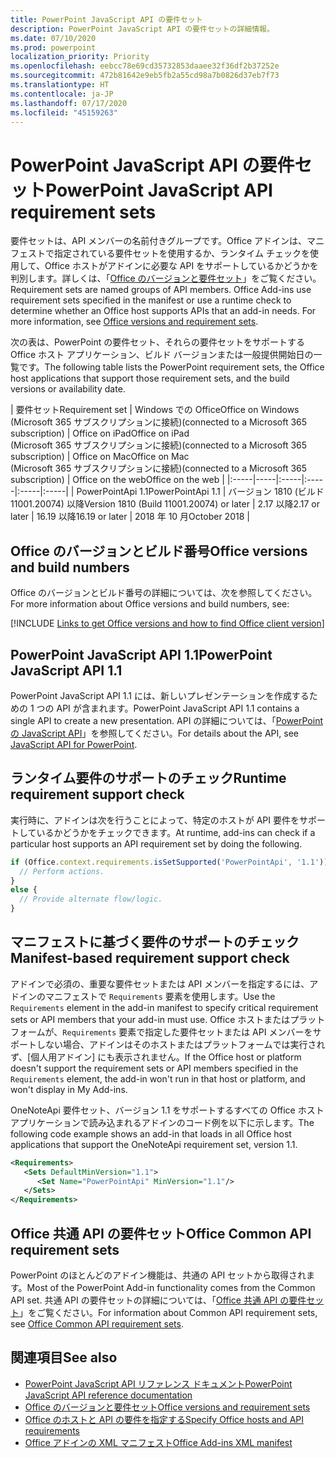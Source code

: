 ```yaml
---
title: PowerPoint JavaScript API の要件セット
description: PowerPoint JavaScript API の要件セットの詳細情報。
ms.date: 07/10/2020
ms.prod: powerpoint
localization_priority: Priority
ms.openlocfilehash: eebcc78e69cd35732853daaee32f36df2b37252e
ms.sourcegitcommit: 472b81642e9eb5fb2a55cd98a7b0826d37eb7f73
ms.translationtype: HT
ms.contentlocale: ja-JP
ms.lasthandoff: 07/17/2020
ms.locfileid: "45159263"
---
```

# <a name="powerpoint-javascript-api-requirement-sets"></a><span data-ttu-id="3f12d-103">PowerPoint JavaScript API の要件セット</span><span class="sxs-lookup"><span data-stu-id="3f12d-103">PowerPoint JavaScript API requirement sets</span></span>

<span data-ttu-id="3f12d-p101">要件セットは、API メンバーの名前付きグループです。Office アドインは、マニフェストで指定されている要件セットを使用するか、ランタイム チェックを使用して、Office ホストがアドインに必要な API をサポートしているかどうかを判別します。詳しくは、「[Office のバージョンと要件セット](../../develop/office-versions-and-requirement-sets.md)」をご覧ください。</span><span class="sxs-lookup"><span data-stu-id="3f12d-p101">Requirement sets are named groups of API members. Office Add-ins use requirement sets specified in the manifest or use a runtime check to determine whether an Office host supports APIs that an add-in needs. For more information, see [Office versions and requirement sets](../../develop/office-versions-and-requirement-sets.md).</span></span>

<span data-ttu-id="3f12d-107">次の表は、PowerPoint の要件セット、それらの要件セットをサポートする Office ホスト アプリケーション、ビルド バージョンまたは一般提供開始日の一覧です。</span><span class="sxs-lookup"><span data-stu-id="3f12d-107">The following table lists the PowerPoint requirement sets, the Office host applications that support those requirement sets, and the build versions or availability date.</span></span>

|  <span data-ttu-id="3f12d-108">要件セット</span><span class="sxs-lookup"><span data-stu-id="3f12d-108">Requirement set</span></span>  |  <span data-ttu-id="3f12d-109">Windows での Office</span><span class="sxs-lookup"><span data-stu-id="3f12d-109">Office on Windows</span></span><br><span data-ttu-id="3f12d-110">(Microsoft 365 サブスクリプションに接続)</span><span class="sxs-lookup"><span data-stu-id="3f12d-110">(connected to a Microsoft 365 subscription)</span></span>  |  <span data-ttu-id="3f12d-111">Office on iPad</span><span class="sxs-lookup"><span data-stu-id="3f12d-111">Office on iPad</span></span><br><span data-ttu-id="3f12d-112">(Microsoft 365 サブスクリプションに接続)</span><span class="sxs-lookup"><span data-stu-id="3f12d-112">(connected to a Microsoft 365 subscription)</span></span>  |  <span data-ttu-id="3f12d-113">Office on Mac</span><span class="sxs-lookup"><span data-stu-id="3f12d-113">Office on Mac</span></span><br><span data-ttu-id="3f12d-114">(Microsoft 365 サブスクリプションに接続)</span><span class="sxs-lookup"><span data-stu-id="3f12d-114">(connected to a Microsoft 365 subscription)</span></span>  | <span data-ttu-id="3f12d-115">Office on the web</span><span class="sxs-lookup"><span data-stu-id="3f12d-115">Office on the web</span></span> |
|:-----|-----|:-----|:-----|:-----|:-----|
| <span data-ttu-id="3f12d-116">PowerPointApi 1.1</span><span class="sxs-lookup"><span data-stu-id="3f12d-116">PowerPointApi 1.1</span></span> | <span data-ttu-id="3f12d-117">バージョン 1810 (ビルド 11001.20074) 以降</span><span class="sxs-lookup"><span data-stu-id="3f12d-117">Version 1810 (Build 11001.20074) or later</span></span> | <span data-ttu-id="3f12d-118">2.17 以降</span><span class="sxs-lookup"><span data-stu-id="3f12d-118">2.17 or later</span></span> | <span data-ttu-id="3f12d-119">16.19 以降</span><span class="sxs-lookup"><span data-stu-id="3f12d-119">16.19 or later</span></span> | <span data-ttu-id="3f12d-120">2018 年 10 月</span><span class="sxs-lookup"><span data-stu-id="3f12d-120">October 2018</span></span> |

## <a name="office-versions-and-build-numbers"></a><span data-ttu-id="3f12d-121">Office のバージョンとビルド番号</span><span class="sxs-lookup"><span data-stu-id="3f12d-121">Office versions and build numbers</span></span>

<span data-ttu-id="3f12d-122">Office のバージョンとビルド番号の詳細については、次を参照してください。</span><span class="sxs-lookup"><span data-stu-id="3f12d-122">For more information about Office versions and build numbers, see:</span></span>

[!INCLUDE [Links to get Office versions and how to find Office client version](../../includes/links-get-office-versions-builds.md)]

## <a name="powerpoint-javascript-api-11"></a><span data-ttu-id="3f12d-123">PowerPoint JavaScript API 1.1</span><span class="sxs-lookup"><span data-stu-id="3f12d-123">PowerPoint JavaScript API 1.1</span></span>

<span data-ttu-id="3f12d-124">PowerPoint JavaScript API 1.1 には、新しいプレゼンテーションを作成するための 1 つの API が含まれます。</span><span class="sxs-lookup"><span data-stu-id="3f12d-124">PowerPoint JavaScript API 1.1 contains a single API to create a new presentation.</span></span> <span data-ttu-id="3f12d-125">API の詳細については、「[PowerPoint の JavaScript API](../../powerpoint/powerpoint-add-ins.md)」を参照してください。</span><span class="sxs-lookup"><span data-stu-id="3f12d-125">For details about the API, see [JavaScript API for PowerPoint](../../powerpoint/powerpoint-add-ins.md).</span></span>

## <a name="runtime-requirement-support-check"></a><span data-ttu-id="3f12d-126">ランタイム要件のサポートのチェック</span><span class="sxs-lookup"><span data-stu-id="3f12d-126">Runtime requirement support check</span></span>

<span data-ttu-id="3f12d-127">実行時に、アドインは次を行うことによって、特定のホストが API 要件をサポートしているかどうかをチェックできます。</span><span class="sxs-lookup"><span data-stu-id="3f12d-127">At runtime, add-ins can check if a particular host supports an API requirement set by doing the following.</span></span>

```js
if (Office.context.requirements.isSetSupported('PowerPointApi', '1.1')) {
  // Perform actions.
}
else {
  // Provide alternate flow/logic.
}
```

## <a name="manifest-based-requirement-support-check"></a><span data-ttu-id="3f12d-128">マニフェストに基づく要件のサポートのチェック</span><span class="sxs-lookup"><span data-stu-id="3f12d-128">Manifest-based requirement support check</span></span>

<span data-ttu-id="3f12d-129">アドインで必須の、重要な要件セットまたは API メンバーを指定するには、アドインのマニフェストで `Requirements` 要素を使用します。</span><span class="sxs-lookup"><span data-stu-id="3f12d-129">Use the `Requirements` element in the add-in manifest to specify critical requirement sets or API members that your add-in must use.</span></span> <span data-ttu-id="3f12d-130">Office ホストまたはプラットフォームが、`Requirements` 要素で指定した要件セットまたは API メンバーをサポートしない場合、アドインはそのホストまたはプラットフォームでは実行されず、[個人用アドイン] にも表示されません。</span><span class="sxs-lookup"><span data-stu-id="3f12d-130">If the Office host or platform doesn't support the requirement sets or API members specified in the `Requirements` element, the add-in won't run in that host or platform, and won't display in My Add-ins.</span></span>

<span data-ttu-id="3f12d-131">OneNoteApi 要件セット、バージョン 1.1 をサポートするすべての Office ホスト アプリケーションで読み込まれるアドインのコード例を以下に示します。</span><span class="sxs-lookup"><span data-stu-id="3f12d-131">The following code example shows an add-in that loads in all Office host applications that support the OneNoteApi requirement set, version 1.1.</span></span>

```xml
<Requirements>
   <Sets DefaultMinVersion="1.1">
      <Set Name="PowerPointApi" MinVersion="1.1"/>
   </Sets>
</Requirements>
```

## <a name="office-common-api-requirement-sets"></a><span data-ttu-id="3f12d-132">Office 共通 API の要件セット</span><span class="sxs-lookup"><span data-stu-id="3f12d-132">Office Common API requirement sets</span></span>

<span data-ttu-id="3f12d-133">PowerPoint のほとんどのアドイン機能は、共通の API セットから取得されます。</span><span class="sxs-lookup"><span data-stu-id="3f12d-133">Most of the PowerPoint Add-in functionality comes from the Common API set.</span></span> <span data-ttu-id="3f12d-134">共通 API の要件セットの詳細については、「[Office 共通 API の要件セット](office-add-in-requirement-sets.md)」をご覧ください。</span><span class="sxs-lookup"><span data-stu-id="3f12d-134">For information about Common API requirement sets, see [Office Common API requirement sets](office-add-in-requirement-sets.md).</span></span>

## <a name="see-also"></a><span data-ttu-id="3f12d-135">関連項目</span><span class="sxs-lookup"><span data-stu-id="3f12d-135">See also</span></span>

- [<span data-ttu-id="3f12d-136">PowerPoint JavaScript API リファレンス ドキュメント</span><span class="sxs-lookup"><span data-stu-id="3f12d-136">PowerPoint JavaScript API reference documentation</span></span>](/javascript/api/powerpoint)
- [<span data-ttu-id="3f12d-137">Office のバージョンと要件セット</span><span class="sxs-lookup"><span data-stu-id="3f12d-137">Office versions and requirement sets</span></span>](../../develop/office-versions-and-requirement-sets.md)
- [<span data-ttu-id="3f12d-138">Office のホストと API の要件を指定する</span><span class="sxs-lookup"><span data-stu-id="3f12d-138">Specify Office hosts and API requirements</span></span>](../../develop/specify-office-hosts-and-api-requirements.md)
- [<span data-ttu-id="3f12d-139">Office アドインの XML マニフェスト</span><span class="sxs-lookup"><span data-stu-id="3f12d-139">Office Add-ins XML manifest</span></span>](../../develop/add-in-manifests.md)
